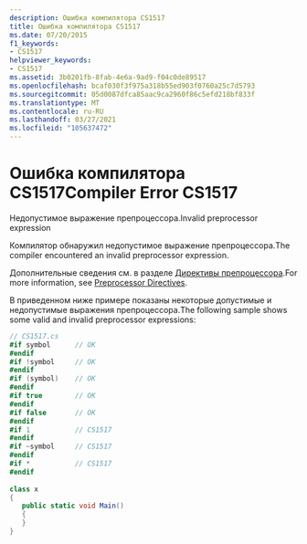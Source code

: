 ```yaml
---
description: Ошибка компилятора CS1517
title: Ошибка компилятора CS1517
ms.date: 07/20/2015
f1_keywords:
- CS1517
helpviewer_keywords:
- CS1517
ms.assetid: 3b0201fb-8fab-4e6a-9ad9-f04c0de89517
ms.openlocfilehash: bcaf030f3f975a318b55ed903f0760a25c7d5793
ms.sourcegitcommit: 05d0087dfca85aac9ca2960f86c5efd218bf833f
ms.translationtype: MT
ms.contentlocale: ru-RU
ms.lasthandoff: 03/27/2021
ms.locfileid: "105637472"
---
```

# <a name="compiler-error-cs1517"></a><span data-ttu-id="b36aa-103">Ошибка компилятора CS1517</span><span class="sxs-lookup"><span data-stu-id="b36aa-103">Compiler Error CS1517</span></span>

<span data-ttu-id="b36aa-104">Недопустимое выражение препроцессора.</span><span class="sxs-lookup"><span data-stu-id="b36aa-104">Invalid preprocessor expression</span></span>  
  
 <span data-ttu-id="b36aa-105">Компилятор обнаружил недопустимое выражение препроцессора.</span><span class="sxs-lookup"><span data-stu-id="b36aa-105">The compiler encountered an invalid preprocessor expression.</span></span>  
  
 <span data-ttu-id="b36aa-106">Дополнительные сведения см. в разделе [Директивы препроцессора](../language-reference/preprocessor-directives.md).</span><span class="sxs-lookup"><span data-stu-id="b36aa-106">For more information, see [Preprocessor Directives](../language-reference/preprocessor-directives.md).</span></span>  
  
 <span data-ttu-id="b36aa-107">В приведенном ниже примере показаны некоторые допустимые и недопустимые выражения препроцессора.</span><span class="sxs-lookup"><span data-stu-id="b36aa-107">The following sample shows some valid and invalid preprocessor expressions:</span></span>  
  
```csharp  
// CS1517.cs  
#if symbol      // OK  
#endif  
#if !symbol     // OK  
#endif  
#if (symbol)    // OK  
#endif  
#if true        // OK  
#endif  
#if false       // OK  
#endif  
#if 1           // CS1517  
#endif  
#if ~symbol     // CS1517  
#endif  
#if *           // CS1517  
#endif  
  
class x  
{  
   public static void Main()  
   {  
   }  
}  
```
